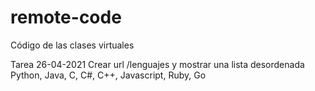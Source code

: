 # remote-code
Código de las clases virtuales

Tarea 26-04-2021
Crear url /lenguajes y mostrar una lista desordenada Python, Java, C, C#, C++, Javascript, Ruby, Go